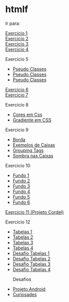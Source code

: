 # htmlf
 
Ir para:

<a href="https://jsa04.github.io/htmlf/ex001">Exercicio 1</a><br>
<a href="https://jsa04.github.io/htmlf/ex002">Exercicio 2</a><br>
<a href="https://jsa04.github.io/htmlf/ex003">Exercicio 3</a><br>
<a href="https://jsa04.github.io/htmlf/ex004">Exercicio 4</a>
<p>Exercicio 5</p>
<ul>
    <li><a href="https://jsa04.github.io/htmlf/ex005/pseudo_classes.html">Pseudo Classes</a></li>
    <li><a href="https://jsa04.github.io/htmlf/ex005/pseudo_elementos.html">Pseudo Classes</a></li>
    <li><a href="https://jsa04.github.io/htmlf/ex005/seletores_personalizados.html">Pseudo Classes</a></li>
</ul>
<a href="https://jsa04.github.io/htmlf/ex006">Exercicio 6</a><br>
<a href="https://jsa04.github.io/htmlf/ex007/estilos.html">Exercicio 7</a>
<p>Exercicio 8</p>
<ul>
    <li><a href="https://jsa04.github.io/htmlf/ex008/cores_em_css.html">Cores em Css</a></li>
    <li><a href="https://jsa04.github.io/htmlf/ex008/gradiente_em_css.html">Gradiente em CSS</a></li>
</ul>
<p>Exercicio 9</p>
<ul>
    <li><a href="https://jsa04.github.io/htmlf/ex009/borda.html">Borda</a></li>
    <li><a href="https://jsa04.github.io/htmlf/ex009/exemplos_de_caixas.html">Exemplos de Caixas</a></li>
    <li><a href="https://jsa04.github.io/htmlf/ex009/grouping_tags.html">Grouping Tags</a></li>
    <li><a href="https://jsa04.github.io/htmlf/ex009/sombra_nas_caixas.html">Sombra nas Caixas</a></li>
</ul>
<p>Exercicio 10</p>
<ul>
    <li><a href="https://jsa04.github.io/htmlf/ex010/fundo001.html">Fundo 1</a></li>      
    <li><a href="https://jsa04.github.io/htmlf/ex010/fundo002.html">Fundo 2</a></li>    
    <li><a href="https://jsa04.github.io/htmlf/ex010/fundo003.html">Fundo 3</a></li>  
    <li><a href="https://jsa04.github.io/htmlf/ex010/fundo004.html">Fundo 4</a></li>      
    <li><a href="https://jsa04.github.io/htmlf/ex010/fundo005.html">Fundo 5</a></li>      
    <li><a href="https://jsa04.github.io/htmlf/ex010/fundo006.html">Fundo 6</a></li>      
</ul>
<a href="https://jsa04.github.io/htmlf/ex011">Exercicio 11 (Projeto Cordel)</a><br>
<p>Exercicio 12</p>
<ul>
    <li><a href="https://jsa04.github.io/htmlf/ex012/tabelas001.html">Tabelas 1</a></li>
    <li><a href="https://jsa04.github.io/htmlf/ex012/tabelas002.html">Tabelas 2</a></li>
    <li><a href="https://jsa04.github.io/htmlf/ex012/tabelas003.html">Tabelas 3</a></li>
    <li><a href="https://jsa04.github.io/htmlf/ex012/tabelas004.html">Tabelas 4</a></li>
    <li><a href="https://jsa04.github.io/htmlf/ex012/des/desafio-tabelas001.html">Desafio Tabelas 1</a></li>
    <li><a href="https://jsa04.github.io/htmlf/ex012/des/desafio-tabelas002.html">Desafio Tabelas 2</a></li>
    <li><a href="https://jsa04.github.io/htmlf/ex012/des/desafio-tabelas003.html">Desafio Tabelas 3</a></li>
    <li><a href="https://jsa04.github.io/htmlf/ex012/des/desafio-tabelas004.html">Desafio Tabelas 4</a></li>
<p>Desafios</p>
    <li><a href="https://jsa04.github.io/htmlf/des/android-site">Projeto Android</a></li>
    <li><a href="https://jsa04.github.io/htmlf/des/menu-curiosidades">Curiosades </a></li>
</ul>